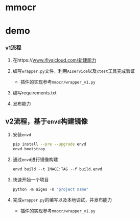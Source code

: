 # mmocr

# demo

### v1流程
1. 在https://www.iflyaicloud.com/新建能力

2. 编写`wrapper.py`文件，利用`AIservice`以及`xtest`工具完成验证
    - 插件的实现参考`mmocr/wrapper_v1.py`

3. 编写requirements.txt

4. 发布能力

## v2流程，基于`envd`构建镜像
1. 安装`envd`
    ```bash
    pip install --pre --upgrade envd
    envd bootstrap
   ```
2. 通过`envd`进行镜像构建
    ```python
    envd build --t IMAGE:TAG --f build.envd         
    ```

3. 快速开始一个项目
    ```python
    python -m aiges -n "project name"
    ```
4.  完成`wrapper.py`的编写以及本地调试，并发布能力
    - 插件的实现参考`mmocr/wrapper_v1.py`


   
